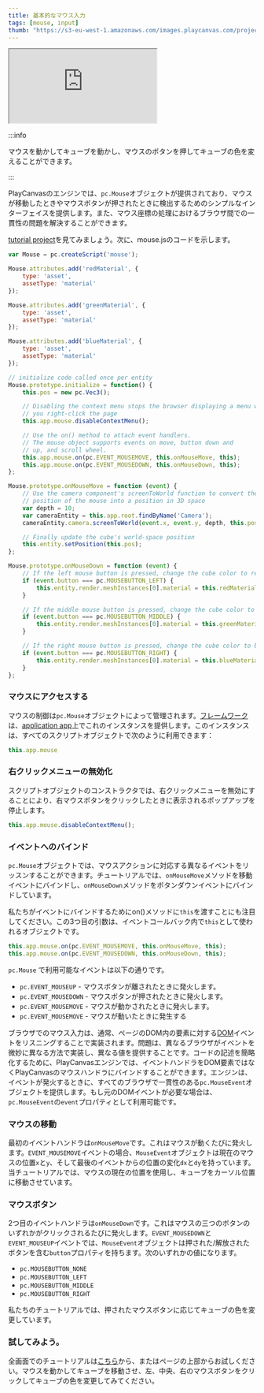 ```yaml
---
title: 基本的なマウス入力
tags: [mouse, input]
thumb: "https://s3-eu-west-1.amazonaws.com/images.playcanvas.com/projects/12/405819/2DF062-image-75.jpg"
---
```


<div className="iframe-container">
    <iframe src="https://playcanv.as/p/MHIdZgaj/?overlay=false" title="Basic Mouse Input"></iframe>
</div>

:::info

マウスを動かしてキューブを動かし、マウスのボタンを押してキューブの色を変えることができます。

:::

PlayCanvasのエンジンでは、`pc.Mouse`オブジェクトが提供されており、マウスが移動したときやマウスボタンが押されたときに検出するためのシンプルなインターフェイスを提供します。また、マウス座標の処理におけるブラウザ間での一貫性の問題を解決することができます。

[tutorial project][1]を見てみましょう。次に、mouse.jsのコードを示します。

```javascript
var Mouse = pc.createScript('mouse');

Mouse.attributes.add('redMaterial', {
    type: 'asset',
    assetType: 'material'
});

Mouse.attributes.add('greenMaterial', {
    type: 'asset',
    assetType: 'material'
});

Mouse.attributes.add('blueMaterial', {
    type: 'asset',
    assetType: 'material'
});

// initialize code called once per entity
Mouse.prototype.initialize = function() {
    this.pos = new pc.Vec3();

    // Disabling the context menu stops the browser displaying a menu when
    // you right-click the page
    this.app.mouse.disableContextMenu();

    // Use the on() method to attach event handlers.
    // The mouse object supports events on move, button down and
    // up, and scroll wheel.
    this.app.mouse.on(pc.EVENT_MOUSEMOVE, this.onMouseMove, this);
    this.app.mouse.on(pc.EVENT_MOUSEDOWN, this.onMouseDown, this);
};

Mouse.prototype.onMouseMove = function (event) {
    // Use the camera component's screenToWorld function to convert the
    // position of the mouse into a position in 3D space
    var depth = 10;
    var cameraEntity = this.app.root.findByName('Camera');
    cameraEntity.camera.screenToWorld(event.x, event.y, depth, this.pos);

    // Finally update the cube's world-space position
    this.entity.setPosition(this.pos);
};

Mouse.prototype.onMouseDown = function (event) {
    // If the left mouse button is pressed, change the cube color to red
    if (event.button === pc.MOUSEBUTTON_LEFT) {
        this.entity.render.meshInstances[0].material = this.redMaterial.resource;
    }

    // If the middle mouse button is pressed, change the cube color to green
    if (event.button === pc.MOUSEBUTTON_MIDDLE) {
        this.entity.render.meshInstances[0].material = this.greenMaterial.resource;
    }

    // If the right mouse button is pressed, change the cube color to blue
    if (event.button === pc.MOUSEBUTTON_RIGHT) {
        this.entity.render.meshInstances[0].material = this.blueMaterial.resource;
    }
};
```

### マウスにアクセスする

マウスの制御は`pc.Mouse`オブジェクトによって管理されます。[フレームワーク][2]は、[application app][3]上でこれのインスタンスを提供します。このインスタンスは、すべてのスクリプトオブジェクトで次のように利用できます：

```javascript
this.app.mouse
```

### 右クリックメニューの無効化

スクリプトオブジェクトのコンストラクタでは、右クリックメニューを無効にすることにより、右マウスボタンをクリックしたときに表示されるポップアップを停止します。

```javascript
this.app.mouse.disableContextMenu();
```

### イベントへのバインド

`pc.Mouse`オブジェクトでは、マウスアクションに対応する異なるイベントをリッスンすることができます。チュートリアルでは、`onMouseMove`メソッドを移動イベントにバインドし、`onMouseDown`メソッドをボタンダウンイベントにバインドしています。

私たちがイベントにバインドするためにon()メソッドに`this`を渡すことにも注目してください。この3つ目の引数は、イベントコールバック内で`this`として使われるオブジェクトです。

```javascript
this.app.mouse.on(pc.EVENT_MOUSEMOVE, this.onMouseMove, this);
this.app.mouse.on(pc.EVENT_MOUSEDOWN, this.onMouseDown, this);
```

`pc.Mouse` で利用可能なイベントは以下の通りです。

* `pc.EVENT_MOUSEUP` - マウスボタンが離されたときに発火します。
* `pc.EVENT_MOUSEDOWN` - マウスボタンが押されたときに発火します。
* `pc.EVENT_MOUSEMOVE` - マウスが動かされたときに発火します。
* `pc.EVENT_MOUSEMOVE` - マウスが動いたときに発生する

ブラウザでのマウス入力は、通常、ページのDOM内の要素に対する[DOM][4]イベントをリスニングすることで実装されます。問題は、異なるブラウザがイベントを微妙に異なる方法で実装し、異なる値を提供することです。コードの記述を簡略化するために、PlayCanvasエンジンでは、イベントハンドラをDOM要素ではなくPlayCanvasのマウスハンドラにバインドすることができます。エンジンは、イベントが発火するときに、すべてのブラウザで一貫性のある`pc.MouseEvent`オブジェクトを提供します。もし元のDOMイベントが必要な場合は、`pc.MouseEvent`の`event`プロパティとして利用可能です。

### マウスの移動

最初のイベントハンドラは`onMouseMove`です。これはマウスが動くたびに発火します。`EVENT_MOUSEMOVE`イベントの場合、`MouseEvent`オブジェクトは現在のマウスの位置`x`と`y`、そして最後のイベントからの位置の変化`dx`と`dy`を持っています。当チュートリアルでは、マウスの現在の位置を使用し、キューブをカーソル位置に移動させています。

### マウスボタン

2つ目のイベントハンドラは`onMouseDown`です。これはマウスの三つのボタンのいずれかがクリックされるたびに発火します。`EVENT_MOUSEDOWN`と`EVENT_MOUSEUP`イベントでは、`MouseEvent`オブジェクトは押された/解放されたボタンを含む`button`プロパティを持ちます。次のいずれかの値になります。

* `pc.MOUSEBUTTON_NONE`
* `pc.MOUSEBUTTON_LEFT`
* `pc.MOUSEBUTTON_MIDDLE`
* `pc.MOUSEBUTTON_RIGHT`

私たちのチュートリアルでは、押されたマウスボタンに応じてキューブの色を変更しています。

### 試してみよう。

全画面でのチュートリアルは[こちら][5]から、またはページの上部からお試しください。マウスを動かしてキューブを移動させ、左、中央、右のマウスボタンをクリックしてキューブの色を変更してみてください。

[1]: https://playcanvas.com/project/405819/overview/tutorial-basic-mouse-input
[2]: /user-manual/glossary#framework
[3]: /user-manual/glossary#application
[4]: /user-manual/glossary#dom
[5]: https://playcanv.as/p/MHIdZgaj/
